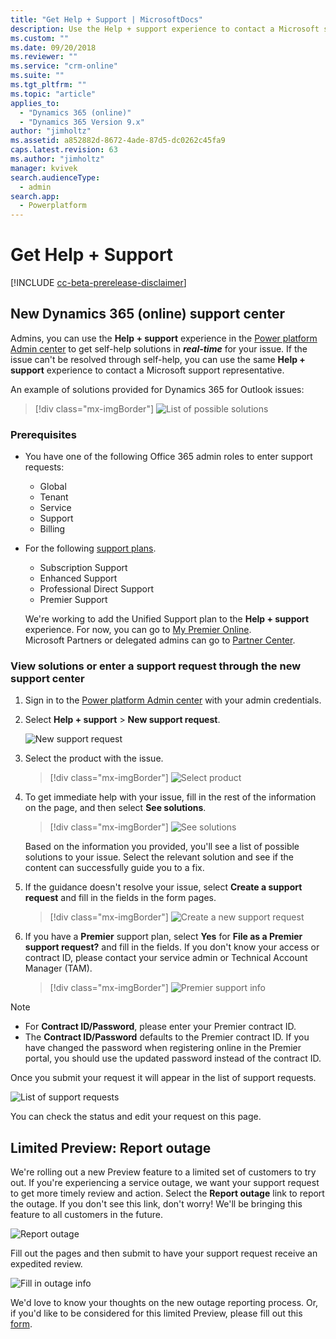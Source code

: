 ```yaml
---
title: "Get Help + Support | MicrosoftDocs"
description: Use the Help + support experience to contact a Microsoft support representative for Dynamics 365 (online) to get resolution for your issue.
ms.custom: ""
ms.date: 09/20/2018
ms.reviewer: ""
ms.service: "crm-online"
ms.suite: ""
ms.tgt_pltfrm: ""
ms.topic: "article"
applies_to: 
  - "Dynamics 365 (online)"
  - "Dynamics 365 Version 9.x"
author: "jimholtz"
ms.assetid: a852882d-8672-4ade-87d5-dc0262c45fa9
caps.latest.revision: 63
ms.author: "jimholtz"
manager: kvivek
search.audienceType: 
  - admin
search.app: 
  - Powerplatform
---
```

# Get Help + Support 

[!INCLUDE [cc-beta-prerelease-disclaimer](../includes/cc-beta-prerelease-disclaimer.md)]

## New Dynamics 365 (online) support center 

Admins, you can use the **Help + support** experience in the [Power platform Admin center](https://docs.microsoft.com/power-platform/admin/admin-guide) to get self-help solutions in ***real-time*** for your issue. If the issue can't be resolved through self-help, you can use the same **Help + support** experience to contact a Microsoft support representative. 

An example of solutions provided for Dynamics 365 for Outlook issues:

> [!div class="mx-imgBorder"] 
> ![](media/support-solutions-list.png "List of possible solutions")

### Prerequisites

-  You have one of the following Office 365 admin roles to enter support requests:
 
   - Global
   - Tenant
   - Service
   - Support
   - Billing

-  For the following [support plans](https://www.microsoft.com/en-us/dynamics365/support).
   
   - Subscription Support
   - Enhanced Support
   - Professional Direct Support
   - Premier Support

   We're working to add the Unified Support plan to the **Help + support** experience. For now, you can go to [My Premier Online](https://support.microsoft.com/en-us/premier). <br />
   Microsoft Partners or delegated admins can go to [Partner Center](https://partnercenter.microsoft.com/en-us/partner/home).

### View solutions or enter a support request through the new support center

1. Sign in to the [Power platform Admin center](https://admin.powerplatform.microsoft.com/) with your admin credentials.

2. Select **Help + support** > **New support request**.

   ![New support request](media/new-support-request.png "New support request")

3. Select the product with the issue.

   > [!div class="mx-imgBorder"] 
   > ![](media/support-which-product.png "Select product")

4. To get immediate help with your issue, fill in the rest of the information on the page, and then select **See solutions**.

   > [!div class="mx-imgBorder"] 
   > ![](media/create-support-ticket.png "See solutions")

   Based on the information you provided, you'll see a list of possible solutions to your issue. Select the relevant solution and see if the content can successfully guide you to a fix. 

5. If the guidance doesn't resolve your issue, select **Create a support request** and fill in the fields in the form pages.

   > [!div class="mx-imgBorder"] 
   > ![](media/support-request-page2.png "Create a new support request")

6. If you have a **Premier** support plan, select **Yes** for **File as a Premier support request?** and fill in the fields. If you don't know your access or contract ID, please contact your service admin or Technical Account Manager (TAM).

   > [!div class="mx-imgBorder"] 
   > ![](media/premier-support.png "Premier support info")

> [!NOTE]
> - For **Contract ID/Password**, please enter your Premier contract ID. 
> - The **Contract ID/Password** defaults to the Premier contract ID. If you have changed the password when registering online in the Premier portal, you should use the updated password instead of the contract ID.

Once you submit your request it will appear in the list of support requests.

![List of support requests](media/support-ticket-list.png "List of support requests")

You can check the status and edit your request on this page.
  
## Limited Preview: Report outage
We're rolling out a new Preview feature to a limited set of customers to try out. If you're experiencing a service outage, we want your support request to get more timely review and action. Select the **Report outage** link to report the outage. If you don't see this link, don't worry! We'll be bringing this feature to all customers in the future.

![Report outage](media/new-report-outage.png "Report outage")

Fill out the pages and then submit to have your support request receive an expedited review.

![Fill in outage info](media/report-outage-page-one.png "Fill in outage info")

We'd love to know your thoughts on the new outage reporting process. Or, if you'd like to be considered for this limited Preview, please fill out this [form](https://forms.office.com/Pages/ResponsePage.aspx?id=v4j5cvGGr0GRqy180BHbR-5Axi2KMXdNi_1eF9P36tZUN1FUQkJLNVBZVVlOSVk0T0tIQTBIMk9VOC4u).